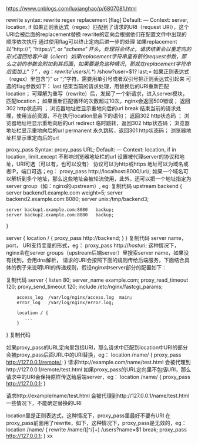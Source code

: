 https://www.cnblogs.com/luxianghao/p/6807081.html


rewrite
syntax: rewrite regex replacement [flag]
Default: —
Context: server, location, if
如果正则表达式（regex）匹配到了请求的URI（request URI），这个URI会被后面的replacement替换
rewrite的定向会根据他们在配置文件中出现的顺序依次执行
通过使用flag可以终止定向后进一步的处理
如果replacement以“http://”, “https://”, or “$scheme”开头，处理将会终止，请求结果会以重定向的形式返回给客户端（client）
如果replacement字符串里有新的request参数，那么之前的参数会附加到其后面，如果要避免这种情况，那就在replacement字符串后面加上“？”，eg：
 rewrite ^/users/(.*)$ /show?user=$1? last;=
如果正则表达式（regex）里包含“}” or “;”字符，需要用单引号或者双引号把正则表达式引起来
可选的flag参数如下：
last
结束当前的请求处理，用替换后的URI重新匹配location；
可理解为重写（rewrite）后，发起了一个新请求，进入server模块，匹配location；
如果重新匹配循环的次数超过10次，nginx会返回500错误；
返回302 http状态码 ；
浏览器地址栏显示重地向后的url
break
结束当前的请求处理，使用当前资源，不在执行location里余下的语句；
返回302 http状态码 ；
浏览器地址栏显示重地向后的url
 redirect
临时跳转，返回302 http状态码；
浏览器地址栏显示重地向后的url
permanent
永久跳转，返回301 http状态码；
浏览器地址栏显示重定向后的url
 

proxy_pass
Syntax:    proxy_pass URL;
Default:    —
Context:    location, if in location, limit_except
不影响浏览器地址栏的url
设置被代理server的协议和地址，URI可选（可以有，也可以没有）
协议可以为http或https
地址可以为域名或者IP，端口可选；eg：
 proxy_pass http://localhost:8000/uri/;
 如果一个域名可以解析到多个地址，那么这些地址会被轮流使用，此外，还可以把一个地址指定为 server group（如：nginx的upstream）, eg:
复制代码
upstream backend {
    server backend1.example.com       weight=5;
    server backend2.example.com:8080;
    server unix:/tmp/backend3;
 
    server backup1.example.com:8080   backup;
    server backup2.example.com:8080   backup;
}
 
server {
    location / {
        proxy_pass http://backend;
    }
}
复制代码
server name， port， URI支持变量的形式，eg：
proxy_pass http://$host$uri;
这种情况下，nginx会在server groups（upstream后端server）里搜索server name，如果没有找到，会用dns解析，
请求的URI会按照下面的规则传给后端服务，下面结合具体的例子来说明URI的传递规则，假设nginx中server部分的配置如下：

复制代码
   server {
        listen       80;
        server_name example.com;
        proxy_read_timeout 120;
        proxy_send_timeout 120;
        include /etc/nginx/fastcgi_params;

        access_log  /var/log/nginx/access.log  main;
        error_log   /var/log/nginx/error.log;

        location / {
           ...
        }

}
复制代码
 

如果proxy_pass的URL定向里包括URI，那么请求中匹配到location中URI的部分会被proxy_pass后面URL中的URI替换，eg：
location /name/ {
    proxy_pass http://127.0.0.1/remote/;
}
请求http://example.com/name/test.html 会被代理到http://127.0.0.1/remote/test.html
如果proxy_pass的URL定向里不包括URI，那么请求中的URI会保持原样传送给后端server，eg：
location /name/ {
    proxy_pass http://127.0.0.1;
}

请求http://example/name/test.html 会被代理到http://127.0.0.1/name/test.html
 一些情况下，不能确定替换的URI

location里是正则表达式，这种情况下，proxy_pass里最好不要有URI
在proxy_pass前面用了rewrite，如下，这种情况下，proxy_pass是无效的，eg：
location /name/ {
    rewrite    /name/([^/]+) /users?name=$1 break;
    proxy_pass http://127.0.0.1;
}
xx